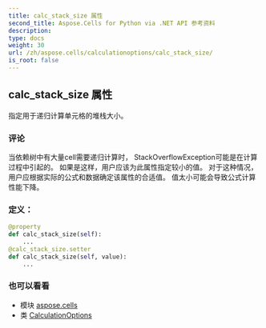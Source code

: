 ```yaml
---
title: calc_stack_size 属性
second_title: Aspose.Cells for Python via .NET API 参考资料
description:
type: docs
weight: 30
url: /zh/aspose.cells/calculationoptions/calc_stack_size/
is_root: false
---
```

## calc_stack_size 属性

指定用于递归计算单元格的堆栈大小。

### 评论

当依赖树中有大量cell需要递归计算时，
StackOverflowException可能是在计算过程中引起的。
如果是这样，用户应该为此属性指定较小的值。
对于这种情况，用户应根据实际的公式和数据确定该属性的合适值。
值太小可能会导致公式计算性能下降。
### 定义：
```python
@property
def calc_stack_size(self):
    ...
@calc_stack_size.setter
def calc_stack_size(self, value):
    ...
```

### 也可以看看
* 模块 [aspose.cells](../../)
* 类 [CalculationOptions](/cells/python-net/zh/aspose.cells/calculationoptions)
